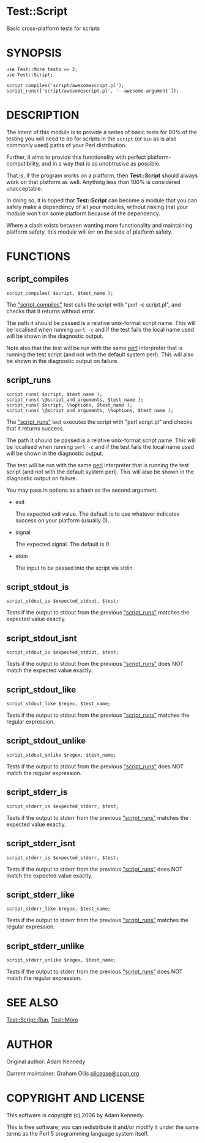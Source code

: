 # Test::Script

Basic cross-platform tests for scripts

# SYNOPSIS

    use Test::More tests => 2;
    use Test::Script;
    
    script_compiles('script/awesomescript.pl');
    script_runs(['script/awesomescript.pl', '--awesome-argument']);

# DESCRIPTION

The intent of this module is to provide a series of basic tests for 80%
of the testing you will need to do for scripts in the `script` (or `bin`
as is also commonly used) paths of your Perl distribution.

Further, it aims to provide this functionality with perfect
platform-compatibility, and in a way that is as unobtrusive as possible.

That is, if the program works on a platform, then **Test::Script**
should always work on that platform as well. Anything less than 100% is
considered unacceptable.

In doing so, it is hoped that **Test::Script** can become a module that
you can safely make a dependency of all your modules, without risking that
your module won't on some platform because of the dependency.

Where a clash exists between wanting more functionality and maintaining
platform safety, this module will err on the side of platform safety.

# FUNCTIONS

## script\_compiles

    script_compiles( $script, $test_name );

The ["script\_compiles"](#script_compiles) test calls the script with "perl -c script.pl",
and checks that it returns without error.

The path it should be passed is a relative unix-format script name. This
will be localised when running `perl -c` and if the test fails the local
name used will be shown in the diagnostic output.

Note also that the test will be run with the same [perl](https://metacpan.org/pod/perl) interpreter that
is running the test script (and not with the default system perl). This
will also be shown in the diagnostic output on failure.

## script\_runs

    script_runs( $script, $test_name );
    script_runs( \@script_and_arguments, $test_name );
    script_runs( $script, \%options, $test_name );
    script_runs( \@script_and_arguments, \%options, $test_name );

The ["script\_runs"](#script_runs) test executes the script with "perl script.pl" and checks
that it returns success.

The path it should be passed is a relative unix-format script name. This
will be localised when running `perl -c` and if the test fails the local
name used will be shown in the diagnostic output.

The test will be run with the same [perl](https://metacpan.org/pod/perl) interpreter that is running the
test script (and not with the default system perl). This will also be shown
in the diagnostic output on failure.

You may pass in options as a hash as the second argument.

- exit

    The expected exit value.  The default is to use whatever indicates success
    on your platform (usually 0).

- signal

    The expected signal.  The default is 0.

- stdin

    The input to be passed into the script via stdin.

## script\_stdout\_is

    script_stdout_is $expected_stdout, $test;

Tests if the output to stdout from the previous ["script\_runs"](#script_runs) matches the 
expected value exactly.

## script\_stdout\_isnt

    script_stdout_is $expected_stdout, $test;

Tests if the output to stdout from the previous ["script\_runs"](#script_runs) does NOT match the 
expected value exactly.

## script\_stdout\_like

    script_stdout_like $regex, $test_name;

Tests if the output to stdout from the previous ["script\_runs"](#script_runs) matches the regular
expression.

## script\_stdout\_unlike

    script_stdout_unlike $regex, $test_name;

Tests if the output to stdout from the previous ["script\_runs"](#script_runs) does NOT match the regular
expression.

## script\_stderr\_is

    script_stderr_is $expected_stderr, $test;

Tests if the output to stderr from the previous ["script\_runs"](#script_runs) matches the 
expected value exactly.

## script\_stderr\_isnt

    script_stderr_is $expected_stderr, $test;

Tests if the output to stderr from the previous ["script\_runs"](#script_runs) does NOT match the 
expected value exactly.

## script\_stderr\_like

    script_stderr_like $regex, $test_name;

Tests if the output to stderr from the previous ["script\_runs"](#script_runs) matches the regular
expression.

## script\_stderr\_unlike

    script_stderr_unlike $regex, $test_name;

Tests if the output to stderr from the previous ["script\_runs"](#script_runs) does NOT match the regular
expression.

# SEE ALSO

[Test::Script::Run](https://metacpan.org/pod/Test::Script::Run), [Test::More](https://metacpan.org/pod/Test::More)

# AUTHOR

Original author: Adam Kennedy

Current maintainer: Graham Ollis <plicease@cpan.org>

# COPYRIGHT AND LICENSE

This software is copyright (c) 2006 by Adam Kennedy.

This is free software; you can redistribute it and/or modify it under
the same terms as the Perl 5 programming language system itself.
